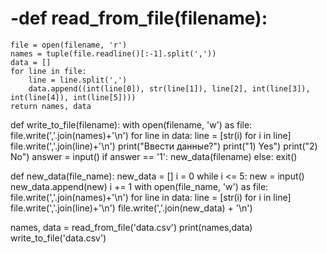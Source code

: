 # -def read_from_file(filename):
    file = open(filename, 'r')
    names = tuple(file.readline()[:-1].split(','))
    data = []
    for line in file:
        line = line.split(',')
        data.append((int(line[0]), str(line[1]), line[2], int(line[3]), int(line[4]), int(line[5])))
    return names, data


def write_to_file(filename):
    with open(filename, 'w') as file:
        file.write(','.join(names)+'\n')
        for line in data:
            line = [str(i) for i in line]
            file.write(','.join(line)+'\n')
        print("Ввести данные?")
        print("1) Yes")
        print("2) No")
        answer = input()
        if answer == '1':
            new_data(filename)
        else:
            exit()

def new_data(file_name):
    new_data = []
    i = 0
    while i <= 5:
        new = input()
        new_data.append(new)
        i += 1
    with open(file_name, 'w') as file:
        file.write(','.join(names)+'\n')
        for line in data:
            line = [str(i) for i in line]
            file.write(','.join(line)+'\n')
        file.write(','.join(new_data) + '\n')

names, data = read_from_file('data.csv')
print(names,data)
write_to_file('data.csv')
